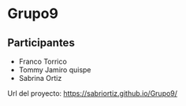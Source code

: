 # Grupo9
## Participantes
- Franco Torrico
- Tommy Jamiro quispe
- Sabrina Ortiz

Url del proyecto: https://sabriortiz.github.io/Grupo9/